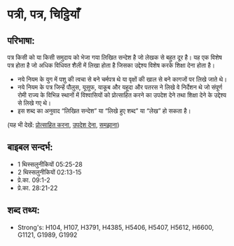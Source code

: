 # पत्री, पत्र, चिट्ठियाँ #

## परिभाषा: ##

पत्र किसी को या किसी समुदाय को भेजा गया लिखित सन्देश है जो लेखक से बहुत दूर है। यह एक विशेष पत्र होता है जो अधिक विधिवत शैली में लिखा होता है जिसका उद्देश्य विशेष करके शिक्षा देना होता है।

* नये नियम के युग में पशु की त्वचा से बने चर्मपत्र थे या वृक्षों की खाल से बने कागजों पर लिखे जाते थे।
* नये नियम के पत्र जिन्हें पौलुस, यूसुफ, याकूब और यहूदा और पतरस ने लिखे वे निर्देशन थे जो संपूर्ण रोमी राज्य के विभिन्न स्थानों में विश्वासियों को प्रोत्साहित करने का उपदेश देने तथा शिक्षा देने के उद्देश्य से लिखे गए थे।
* इस शब्द का अनुवाद “लिखित सन्देश” या “लिखे हुए शब्द” या “लेख” हो सकता है। 

(यह भी देखें: [प्रोत्साहित करना](../exhort.md), [उपदेश देना](../exhort.md), [समझाना](../teach.md))

## बाइबल सन्दर्भ: ##

* 1 थिस्सलुनीकियों 05:25-28
* 2 थिस्सलुनीकियों 02:13-15
* प्रे.का. 09:1-2
* प्रे.का. 28:21-22

## शब्द तथ्य: ##

* Strong's: H104, H107, H3791, H4385, H5406, H5407, H5612, H6600, G1121, G1989, G1992
